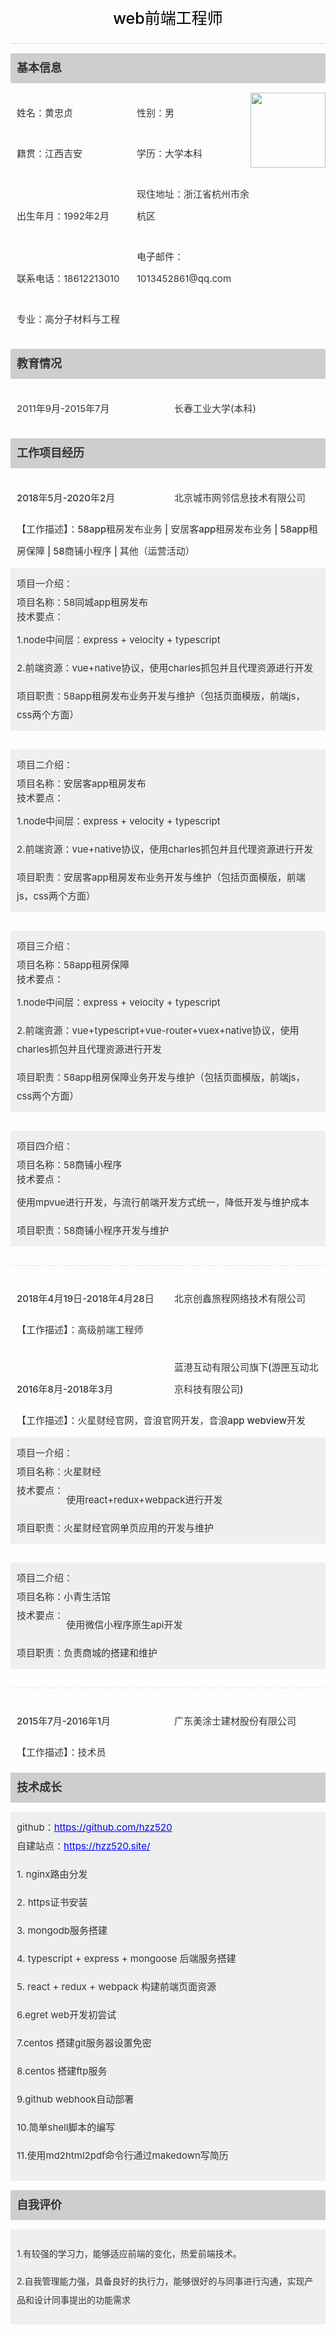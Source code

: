 
<div class="title">web前端工程师</div>
<div class="subtitle">基本信息</div>
<div class="jibenxinxi">
    <img class="avatar" src="https://chat-hzz.oss-cn-beijing.aliyuncs.com/huangzz.jpeg"/>
    <div class="content">
        <p>姓名：黄忠贞</p>
        <p>性别：男</p>
        <p>籍贯：江西吉安</p>
        <p>学历：大学本科</p>
        <p>出生年月：1992年2月</p>
        <p>现住地址：浙江省杭州市余杭区</p>
        <p>联系电话：18612213010</p>
        <p>电子邮件：1013452861@qq.com</p>
        <p>专业：高分子材料与工程</p>
    </div>
</div>
<div class="subtitle">教育情况</div>
<div class="content jiaoyuqingkuang">
    <p>2011年9月-2015年7月</p>
    <p>长春工业大学(本科)</p>
</div>
<div class="subtitle">工作项目经历</div>
<div class="comps">
    <div class="content tit">
        <p>2018年5月-2020年2月</p>
        <p>北京城市网邻信息技术有限公司</p>
    </div>
    <div class='desc'>【工作描述】：58app租房发布业务 | 安居客app租房发布业务 | 58app租房保障 | 58商铺小程序 | 其他（运营活动）</div>
    <div class="project">   
        <div class="item">
            <div class='item-title'>项目一介绍：</div>
            <div class='item-name'>项目名称：58同城app租房发布</div>
            <div class="item-skills">
            	<span>技术要点：</span>
            	<div class="right">
            		<p>1.node中间层：express + velocity + typescript</p>
                    <p>2.前端资源：vue+native协议，使用charles抓包并且代理资源进行开发</p>
                    </div>
            </div>
            <div class="item-duty">项目职责：58app租房发布业务开发与维护（包括页面模版，前端js，css两个方面）</div>
        </div>
        <div class="item">
            <div class='item-title'>项目二介绍：</div>
            <div class='item-name'>项目名称：安居客app租房发布</div>
            <div class="item-skills">
            	<span>技术要点：</span>
            	<div class="right">
            		<p>1.node中间层：express + velocity + typescript</p>
                    <p>2.前端资源：vue+native协议，使用charles抓包并且代理资源进行开发</p>
                    </div>
            </div>
            <div class="item-duty">项目职责：安居客app租房发布业务开发与维护（包括页面模版，前端js，css两个方面）</div>
        </div>
        <div class="item">
            <div class='item-title'>项目三介绍：</div>
            <div class='item-name'>项目名称：58app租房保障</div>
            <div class="item-skills">
            	<span>技术要点：</span>
            	<div class="right">
            		<p>1.node中间层：express + velocity + typescript</p>
                    <p>2.前端资源：vue+typescript+vue-router+vuex+native协议，使用charles抓包并且代理资源进行开发</p>
                    </div>
            </div>
            <div class="item-duty">项目职责：58app租房保障业务开发与维护（包括页面模版，前端js，css两个方面）</div>
        </div>
        <div class="item">
            <div class='item-title'>项目四介绍：</div>
            <div class='item-name'>项目名称：58商铺小程序</div>
            <div class="item-skills">
            	<span>技术要点：</span>
            	<div class="right">
            		<p>使用mpvue进行开发，与流行前端开发方式统一，降低开发与维护成本</p>
                    </div>
            </div>
            <div class="item-duty">项目职责：58商铺小程序开发与维护</div>
        </div>
    </div>
    <div class="content tit">
        <p>2018年4月19日-2018年4月28日</p>
        <p>北京创鑫旅程网络技术有限公司</p>
    </div>
    <div class='desc'>【工作描述】：高级前端工程师</div>
    <div class="content tit">
        <p>2016年8月-2018年3月</p>
        <p>蓝港互动有限公司旗下(游匣互动北京科技有限公司)</p>
    </div>
    <div class='desc'>【工作描述】：火星财经官网，音浪官网开发，音浪app webview开发</div>
    <div class="project">
        <div class="item">
            <div class='item-title'>项目一介绍：</div>
            <div class='item-name'>项目名称：火星财经</div>
            <div class="item-skills">
            	<span>技术要点：</span>
            	<div class="right">
            		<p>使用react+redux+webpack进行开发</p>
                    </div>
            </div>
            <div class="item-duty">项目职责：火星财经官网单页应用的开发与维护</div>
        </div>
        <div class="item">
            <div class='item-title'>项目二介绍：</div>
            <div class='item-name'>项目名称：小青生活馆</div>
            <div class="item-skills">
            	<span>技术要点：</span>
            	<div class="right">
            		<p>使用微信小程序原生api开发</p>
                    </div>
            </div>
            <div class="item-duty">项目职责：负责商城的搭建和维护</div>
        </div>
    </div>
    <div class="content tit">
        <p>2015年7月-2016年1月</p>
        <p>广东美涂士建材股份有限公司</p>
    </div>
    <div class='desc'>【工作描述】：技术员</div>
</div>
<div class="subtitle">技术成长</div>
<div class="up">
    <div class="item">
    github：<a href="https://github.com/hzz520">https://github.com/hzz520</a>
    </div>
    <div class="item">
    自建站点：<a href="https://hzz520.site/">https://hzz520.site/</a>
    </div>
    <div class="skills">
        <p>1. nginx路由分发</p>
        <p>2. https证书安装</p>
        <p>3. mongodb服务搭建</p>
        <p>4. typescript + express + mongoose 后端服务搭建</p>
        <p>5. react + redux + webpack 构建前端页面资源</p>
        <p>6.egret web开发初尝试</p>
        <p>7.centos 搭建git服务器设置免密</p>
        <p>8.centos 搭建ftp服务</p>
        <p>9.github webhook自动部署</p>
        <p>10.简单shell脚本的编写</p>
        <p>11.使用md2html2pdf命令行通过makedown写简历</p>
    </div>
</div>
<div class="subtitle">自我评价</div>
<div class="judge">
    <p>1.有较强的学习力，能够适应前端的变化，热爱前端技术。</p>
    <p>2.自我管理能力强，具备良好的执行力，能够很好的与同事进行沟通，实现产品和设计同事提出的功能需求</p>
</div>

<style>
    * {
        padding: 0;
        margin: 0;
        line-height: 1;
        color: #333;
    }
    .title {
        font-size: 25px;
        color: #000;
        font-weight: 500;
        text-align: center;
        line-height: 80px;
        border-bottom: 1px solid #ddd;
    }
    .subtitle {
        padding: 15px 10px;
        background: #CECECE;
        margin: 15px 0;
        font-size: 18px;
        color: #333;
        font-weight: bolder;
    }

    .content {
        font-size: 0;
    }

    .jibenxinxi  {
        font-size: 0;
    }

    .jibenxinxi .content {
        padding-right: 120px;
    }

    .avatar {
        width: 120px;
        float: right;
    }

    .content p
        {
        width: 50%;
        display: inline-block;
        font-weight:normal;
        color: #333;
        font-size: 15px;
        line-height: 35px;
        padding-left: 10px;
        box-sizing: border-box;
    }

    .comps .desc {
        color: #333;
        font-size: 15px;
        line-height: 35px;
        padding-left: 10px;
        box-sizing: border-box;
        margin-bottom: 10px;
    }

    .comps .tit,
    .comps .content.tit p,
    .comps .desc {
        font-weight: 500;
    }

    .project {
        margin-bottom: 20px;
    }

    .project:not(:last-of-type) {
        padding-bottom: 30px;
        border-bottom: 1px dashed #ddd;
    }

    .project .item {
        background: #efefef;
        padding: 10px;
        font-size: 15px;
    }

    .project .item:not(:last-of-type) {
        margin-bottom: 30px;
    }

    .project .item > div,
    .project .item > div .right {
        vertical-align: top;
        line-height: 30px;
        font-size: 15px;
    }
    .project .item > div .right {
        display: inline-block;
    }
    .project .item > div .right p {
        line-height: 30px;
    }

    .up {
        padding: 10px;
        background: #efefef;
    }

    .up,
    .up .item,
    .up .skills p  {
        font-size: 15px;
        line-height: 30px;
    }
    .up .item a {
        color: blue;
    }

    .judge {
        padding: 10px;
        background: #efefef;
    }
    .judge p {
        line-height: 30px;
    }
</style>
